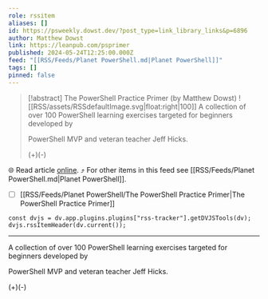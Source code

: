 ```yaml
---
role: rssitem
aliases: []
id: https://psweekly.dowst.dev/?post_type=link_library_links&p=6896
author: Matthew Dowst
link: https://leanpub.com/psprimer
published: 2024-05-24T12:25:00.000Z
feed: "[[RSS/Feeds/Planet PowerShell.md|Planet PowerShell]]"
tags: []
pinned: false
---
```


> [!abstract] The PowerShell Practice Primer (by Matthew Dowst)
> ![[RSS/assets/RSSdefaultImage.svg|float:right|100]] A collection of over 100 PowerShell learning exercises targeted for beginners developed by
> 
> PowerShell MVP and veteran teacher Jeff Hicks.
> 
> (+)(-)

🌐 Read article [online](https://leanpub.com/psprimer). ⤴ For other items in this feed see [[RSS/Feeds/Planet PowerShell.md|Planet PowerShell]].

- [ ] [[RSS/Feeds/Planet PowerShell/The PowerShell Practice Primer|The PowerShell Practice Primer]]

~~~dataviewjs
const dvjs = dv.app.plugins.plugins["rss-tracker"].getDVJSTools(dv);
dvjs.rssItemHeader(dv.current());
~~~

- - -

A collection of over 100 PowerShell learning exercises targeted for beginners developed by

PowerShell MVP and veteran teacher Jeff Hicks.

(+)(-)
